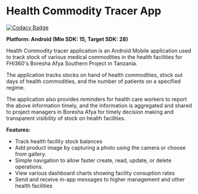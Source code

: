 # Health Commodity Tracer App

[![Codacy Badge](https://api.codacy.com/project/badge/Grade/a5d0952d29ba492b9075cd9f3bf98665)](https://app.codacy.com/manual/Softmed/health-commodities-tracer-client-app?utm_source=github.com&utm_medium=referral&utm_content=SoftmedTanzania/health-commodities-tracer-client-app&utm_campaign=Badge_Grade_Dashboard)

**Platform: Android (Min SDK: 15, Target SDK: 28)**

Health Commodity tracer application is an Android Mobile application used to track stock of various medical commodities in the health facilities for FHI360's Boresha Afya Southern Project in Tanzania.

The application tracks stocks on hand of health commodities, stock out days of health commodities, and the number of patients on a specified regime.

The application also provides reminders for health care workers to report the above information timely, and the information is aggregated and shared to project managers in Boresha Afya for timely decision making and transparent visibility of stock on health facilities.

**Features:**
- Track health facility stock balances
- Add product image by capturing a photo using the camera or choose from gallery.
- Simple navigation to allow faster create, read, update, or delete operations.
- View various dashboard charts showing facility consuption rates
- Send and receive in-app messages to higher management and other health facilities
